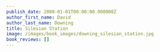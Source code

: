```yaml
---
publish_date: 2008-01-01T00:00:00.000000Z
author_first_name: David
author_last_name: Downing
title: Silesian Station
image: /images/book_images/downing_silesian_station.jpg
book_reviews: []
---
```

